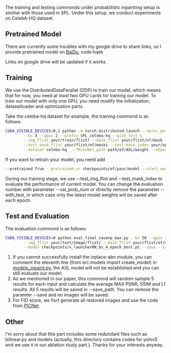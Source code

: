 The training and testing commonds under probabilistic inpainting setup is similiar with those used in SPL. Under this setup, we conduct experiments on CelebA-HQ dataset.

## Pretrained Model
There are currently some troubles with my google drive to share links, so I provide pretrained model on [BaiDu](https://pan.baidu.com/s/1kgcs9_LFRoA40F81h_rHVQ), code:hqek

Links on google drive will be updated if it works.

## Training
We use the DistributedDataParallel (DDP) to train our model, which means that for now, you need at least two GPU cards for training our model. To train our model with only one GPU, you need modify the initialization, datasetloader and optimization parts. 

Take the celeba-hq dataset for example, the training commond is as follows:  
```bash
CUDA_VISIBLE_DEVICES=0,1 python -m torch.distributed.launch --nproc_per_node=2 main.py \
        --bs 4 --gpus 2 --prefix SPL_celeba-hq --with_test \
        --img_flist your/train/flist/ --mask_flist your/flist/of/mask --test_img_flist your/test/flist/ \
        --test_mask_flist your/flist/of/masks --test_mask_index your/npy/file/to/form/img-mask/ \
        --dataset celeba-hq  --TRresNet_path path/of/ASL/weight --nEpochs 70
```
If you want to retrain your model, you need add 
```bash
--pretrained True --pretrained_sr checkpoints/of/your/model --start_epoch 4
```
During our training stage, we use --test_img_flist and --test_mask_index to evaluate the performance of current model. You can change the evaluation number with parameter --val_prob_num or directly remove the parameter --with_test, in which case only the latest model weights will be saved after each epoch.

## Test and Evaluation
The evaluation commond is as follows:
```bash
CUDA_VISIBLE_DEVICES=0 python eval_final_savenp_max.py --bs 50 --gpus 1 --dataset celeba-hq \
        --img_flist your/test/image/flist/ --mask_flist your/flist/of/masks --mask_index your/npy/file/to/form/img-mask/ \
        --model checkpoints/x_launcherRN_bs_4_epoch_best.pt --save --save_path ./test_results
```
1) If you cannot successfully install the inplace-abn module, you can comment the eleventh line (from src.models import create_model) in [models_inpaint.py](models_inpaint.py), the ASL model will not be established and you can still evaluate our model.
2) As we mentioned in our paper, this commond will random sample 5 results for each input and calculate the average MAX PSNR, SSIM and L1 results. All 5 results will be saved in --save_path. You can remove the paramter --save and no images will be saved.
3) For FID score, we fisrt generate all restored images and use the code from [PICNet](https://github.com/lyndonzheng/Pluralistic-Inpainting).

## Other
I'm sorry about that this part includes some redundant files such as bilinear.py and models (actually, this directory contains codes for yolov5 and we use it in our ablation study part.). Thanks for your interests anyway.
